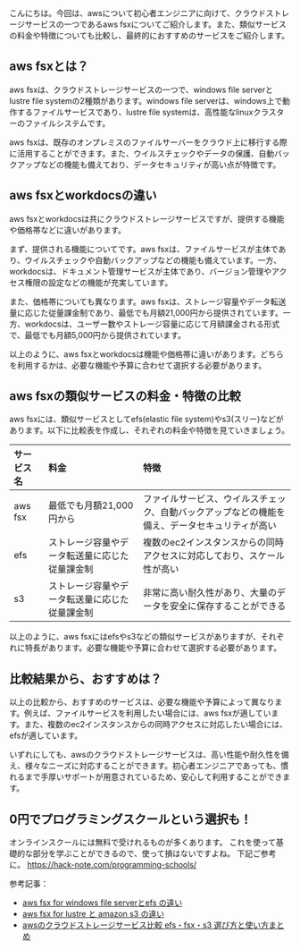 <!--
title: 【基礎】AWS FSxとは！？クラウドストレージの料金比較
tags: aws,fsx,料金,比較
id: 
private: false
-->

こんにちは。今回は、awsについて初心者エンジニアに向けて、クラウドストレージサービスの一つであるaws fsxについてご紹介します。また、類似サービスの料金や特徴についても比較し、最終的におすすめのサービスをご紹介します。

## aws fsxとは？

aws fsxは、クラウドストレージサービスの一つで、windows file serverとlustre file systemの2種類があります。windows file serverは、windows上で動作するファイルサービスであり、lustre file systemは、高性能なlinuxクラスターのファイルシステムです。

aws fsxは、既存のオンプレミスのファイルサーバーをクラウド上に移行する際に活用することができます。また、ウイルスチェックやデータの保護、自動バックアップなどの機能も備えており、データセキュリティが高い点が特徴です。

## aws fsxとworkdocsの違い

aws fsxとworkdocsは共にクラウドストレージサービスですが、提供する機能や価格帯などに違いがあります。

まず、提供される機能についてです。aws fsxは、ファイルサービスが主体であり、ウイルスチェックや自動バックアップなどの機能も備えています。一方、workdocsは、ドキュメント管理サービスが主体であり、バージョン管理やアクセス権限の設定などの機能が充実しています。

また、価格帯についても異なります。aws fsxは、ストレージ容量やデータ転送量に応じた従量課金制であり、最低でも月額21,000円から提供されています。一方、workdocsは、ユーザー数やストレージ容量に応じて月額課金される形式で、最低でも月額5,000円から提供されています。

以上のように、aws fsxとworkdocsは機能や価格帯に違いがあります。どちらを利用するかは、必要な機能や予算に合わせて選択する必要があります。

## aws fsxの類似サービスの料金・特徴の比較

aws fsxには、類似サービスとしてefs(elastic file system)やs3(スリー)などがあります。以下に比較表を作成し、それぞれの料金や特徴を見ていきましょう。

| サービス名 | 料金 | 特徴 |
| :--- | :--- | :--- |
| aws fsx | 最低でも月額21,000円から | ファイルサービス、ウイルスチェック、自動バックアップなどの機能を備え、データセキュリティが高い |
| efs | ストレージ容量やデータ転送量に応じた従量課金制 | 複数のec2インスタンスからの同時アクセスに対応しており、スケール性が高い |
| s3 | ストレージ容量やデータ転送量に応じた従量課金制 | 非常に高い耐久性があり、大量のデータを安全に保存することができる |

以上のように、aws fsxにはefsやs3などの類似サービスがありますが、それぞれに特長があります。必要な機能や予算に合わせて選択する必要があります。

## 比較結果から、おすすめは？

以上の比較から、おすすめのサービスは、必要な機能や予算によって異なります。例えば、ファイルサービスを利用したい場合には、aws fsxが適しています。また、複数のec2インスタンスからの同時アクセスに対応したい場合には、efsが適しています。

いずれにしても、awsのクラウドストレージサービスは、高い性能や耐久性を備え、様々なニーズに対応することができます。初心者エンジニアであっても、慣れるまで手厚いサポートが用意されているため、安心して利用することができます。

## 0円でプログラミングスクールという選択も！
オンラインスクールには無料で受けれるものが多くあります。
これを使って基礎的な部分を学ぶことができるので、使って損はないですよね。
下記ご参考に。
https://hack-note.com/programming-schools/


参考記事：
- [aws fsx for windows file serverとefs の違い](https://aws.amazon.com/jp/blogs/news/aws-fsx-for-windows-file-server-efs-2/)
- [aws fsx for lustre と amazon s3 の違い](https://aws.amazon.com/jp/blogs/news/aws-fsx-for-lustre-and-amazon-s3/)
- [awsのクラウドストレージサービス比較 efs・fsx・s3 選び方と使い方まとめ](https://dev.classmethod.jp/articles/aws-cloud-storage-comparison-efs-fsx-s3/)
